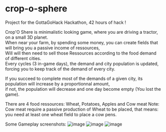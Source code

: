 # crop-o-sphere
Project for the GottaGoHack Hackathon, 42 hours of hack ! 

Crop'O Shere is minimalistic looking game, where you are driving a tractor, on a small 3D planet.   
When near your farm, by spending some money, you can create fields that will bring you a passive income of ressources,   
Will will then need to sell those Ressources according to the food demand of different cities.   
Every cycles (3 in-game days), the demand and city population is updated, forcing you to keep track of the demand of every city.

If you succeed to complete most of the demands of a given city, its population will increase by a proportionnal amount,   
if not, the population will decrease and one day become empty (You lost the game).

There are 4 food ressources: Wheat, Potatoes, Apples and Cow meat
Note: Cow meat require a passive production of Wheat to be placed, that means: you need at least one wheat field to place a cow pens.


Some Gameplay screenshots:
![image](https://user-images.githubusercontent.com/38923282/143783018-77efc389-7079-4600-ad18-5372e02ac341.png)
![image](https://user-images.githubusercontent.com/38923282/143783389-6cb35491-5881-4187-8766-8bf918b29b03.png)
![image](https://user-images.githubusercontent.com/38923282/143783408-0adf8f7b-228d-495b-974a-653e3559a173.png)


